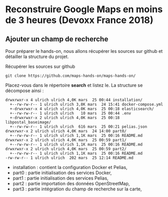 # Reconstruire Google Maps en moins de 3 heures (Devoxx France 2018)

## Ajouter un champ de recherche

Pour préparer le hands-on, nous allons récupérer les sources sur github et détailler la structure du projet.

Récupérer les sources sur github
```
git clone https://github.com/maps-hands-on/maps-hands-on/
```
Placez-vous dans le répertoire __search__ et listez le. La structure se décompose ainsi :
```
drwxrwxr-x 4 ulrich ulrich 4,0K mars  25 00:44 installation/
  +--rw-rw-r-- 1 ulrich ulrich 3,8K mars  24 15:41 docker-compose.yml
  +-drwxrwxr-x 4 ulrich ulrich 4,0K mars  25 00:18 elasticsearch/
  +--rw-rw-r-- 1 ulrich ulrich   10 mars  25 00:44 .env
  +-drwxrwxr-x 2 ulrich ulrich 4,0K mars  25 00:18 libpostal_baseimage/
  +--rw-rw-r-- 1 ulrich ulrich  616 mars  25 00:21 pelias.json
drwxrwxr-x 2 ulrich ulrich 4,0K mars  24 14:00 part0/
  +--rw-rw-r-- 1 ulrich ulrich 1,1K mars  25 00:16 README.md
drwxrwxr-x 2 ulrich ulrich 4,0K mars  25 00:59 part1/
  +--rw-rw-r-- 1 ulrich ulrich 1,1K mars  25 00:16 README.md
drwxrwxr-x 2 ulrich ulrich 4,0K mars  25 00:59 part2/
  +--rw-rw-r-- 1 ulrich ulrich 1,1K mars  25 00:16 README.md
-rw-rw-r-- 1 ulrich ulrich  202 mars  25 12:14 README.md
```
- installation : contient la configuration Docker et Pelias,
- part0 : partie initialisation des services Docker,
- part1 : partie initialisation des services Pelias,
- part2 : partie importation des données OpenStreetMap,
- part3 : partie intégration du champ de recherche sur la carte,
